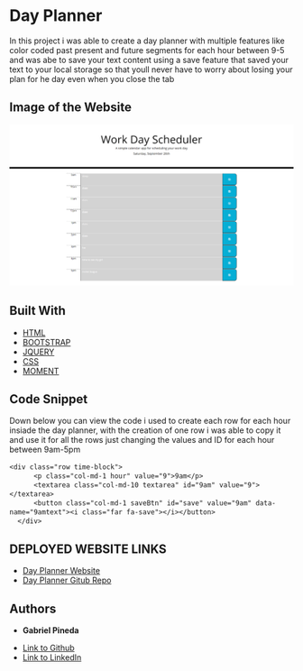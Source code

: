 # Day Planner

In this project i was able to create a day planner with multiple features like color coded past present and future segments for each hour between 9-5 and was abe to save your text content using a save feature that saved your text to your local storage so that youll never have to worry about losing your plan for he day even when you close the tab

## Image of the Website
![DayPlannerWebsite](dayplan.PNG)
## Built With

* [HTML](https://developer.mozilla.org/en-US/docs/Web/HTML)
* [BOOTSTRAP](https://getbootstrap.com/)
* [JQUERY](https://jquery.com/)
* [CSS](https://developer.mozilla.org/en-US/docs/Web/CSS/Reference)
* [MOMENT](https://momentjs.com/)

## Code Snippet
   Down below you can view the code i used to create each row for each hour insiade the day planner, with the creation of one row i was able to copy it and use it for all the rows just changing the values and ID for each hour between 9am-5pm 

    <div class="row time-block">
          <p class="col-md-1 hour" value="9">9am</p>
          <textarea class="col-md-10 textarea" id="9am" value="9"></textarea>
          <button class="col-md-1 saveBtn" id="save" value="9am" data-name="9amtext"><i class="far fa-save"></i></button>
      </div>

## DEPLOYED WEBSITE LINKS

* [Day Planner Website](https://gabrielpineda808.github.io/day-planner/)
* [Day Planner Gitub Repo](https://github.com/GabrielPineda808/day-planner/)

## Authors

* **Gabriel Pineda** 

- [Link to Github](https://github.com/GabrielPineda808)
- [Link to LinkedIn](https://www.linkedin.com/in/gabriel-pineda-a94535195/)